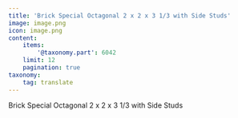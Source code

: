 ```yaml
---
title: 'Brick Special Octagonal 2 x 2 x 3 1/3 with Side Studs'
image: image.png
icon: image.png
content:
    items:
        '@taxonomy.part': 6042
    limit: 12
    pagination: true
taxonomy:
    tag: translate
---
```


Brick Special Octagonal 2 x 2 x 3 1/3 with Side Studs
